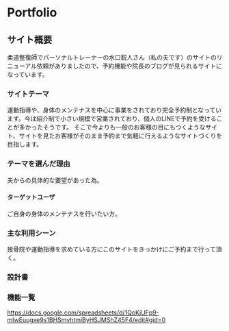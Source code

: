 # Portfolio

## サイト概要
柔道整復師でパーソナルトレーナーの水口鋭人さん（私の夫です）のサイトのリニューアル依頼がありましたので、予約機能や院長のブログが見られるサイトになっています。

### サイトテーマ
運動指導や、身体のメンテナスを中心に事業をされており完全予約制となっています。今は紹介制で小さい規模で営業されており、個人のLINEで予約を受けることが多かったそうです。
そこで今よりも一般のお客様の目にもつくようなサイト、サイトを見たお客様がそのまま予約まで気軽に行えるようなサイトづくりを目指します。

### テーマを選んだ理由
夫からの具体的な要望があった為。

#### ターゲットユーザ
ご自身の身体のメンテナスを行いたい方。

### 主な利用シーン
接骨院や運動指導を求めている方にこのサイトをきっかけにご予約まで行って頂く。

### 設計書

### 機能一覧
https://docs.google.com/spreadsheets/d/1QoKiUFp9-mIwEuugxe9s1BHSmvhtmiByHSJMShZ45F4/edit#gid=0


